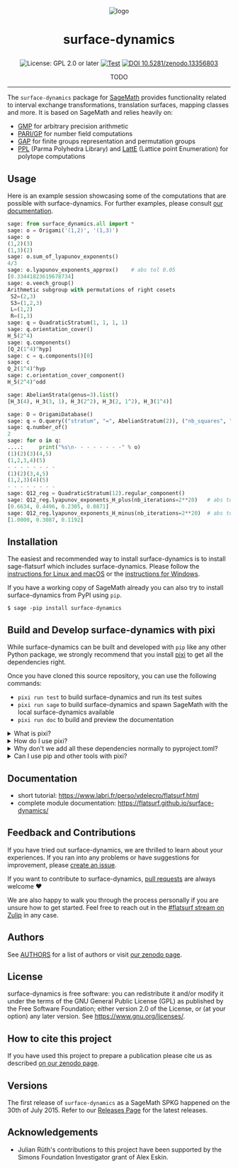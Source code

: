 <p align="center">
    <img alt="logo" src="https://user-images.githubusercontent.com/373765/255104540-451305f4-42e4-4c16-aee1-b38a0e6d41ad.svg">
</p>

<h1><p align="center">surface-dynamics</p></h1>

<p align="center">
  <img src="https://img.shields.io/badge/License-GPL_2.0_or_later-blue.svg" alt="License: GPL 2.0 or later">
  <a href="https://github.com/flatsurf/surface-dynamics/actions/workflows/test.yml"><img src="https://github.com/flatsurf/surface-dynamics/actions/workflows/test.yml/badge.svg" alt="Test"></a>
  <a href="https://doi.org/10.5281/zenodo.13356803"><img src="https://zenodo.org/badge/DOI/10.5281/zenodo.13356803.svg" alt="DOI 10.5281/zenodo.13356803"></a>
</p>

<p align="center">TODO</p>
<hr>

The ``surface-dynamics`` package for [SageMath](https://www.sagemath.org)
provides functionality related to interval exchange transformations,
translation surfaces, mapping classes and more. It is based on SageMath and
relies heavily on:

* [GMP](https://gmplib.org/) for arbitrary precision arithmetic
* [PARI/GP](https://pari.math.u-bordeaux.fr/) for number field computations
* [GAP](https://www.gap-system.org/) for finite groups representation and permutation groups
* [PPL](https://www.bugseng.com/ppl) (Parma Polyhedra Library) and
  [LattE](https://www.math.ucdavis.edu/~latte/) (Lattice point Enumeration) for
  polytope computations

## Usage

Here is an example session showcasing some of the computations that are
possible with surface-dynamics. For further examples, please consult [our
documentation](https://flatsurf.github.io/surface-dynamics/).

```python
sage: from surface_dynamics.all import *
sage: o = Origami('(1,2)', '(1,3)')
sage: o
(1,2)(3)
(1,3)(2)
sage: o.sum_of_lyapunov_exponents()
4/3
sage: o.lyapunov_exponents_approx()    # abs tol 0.05
[0.33441823619678734]
sage: o.veech_group()
Arithmetic subgroup with permutations of right cosets
 S2=(2,3)
 S3=(1,2,3)
 L=(1,2)
 R=(1,3)
sage: q = QuadraticStratum(1, 1, 1, 1)
sage: q.orientation_cover()
H_5(2^4)
sage: q.components()
[Q_2(1^4)^hyp]
sage: c = q.components()[0]
sage: c
Q_2(1^4)^hyp
sage: c.orientation_cover_component()
H_5(2^4)^odd

sage: AbelianStrata(genus=3).list()
[H_3(4), H_3(3, 1), H_3(2^2), H_3(2, 1^2), H_3(1^4)]

sage: O = OrigamiDatabase()
sage: q = O.query(("stratum", "=", AbelianStratum(2)), ("nb_squares", "=", 5))
sage: q.number_of()
2
sage: for o in q:
....:     print("%s\n- - - - - - - -" % o)
(1)(2)(3)(4,5)
(1,2,3,4)(5)
- - - - - - - -
(1)(2)(3,4,5)
(1,2,3)(4)(5)
- - - - - - - -
sage: Q12_reg = QuadraticStratum(12).regular_component()
sage: Q12_reg.lyapunov_exponents_H_plus(nb_iterations=2**20)   # abs tol 0.05
[0.6634, 0.4496, 0.2305, 0.0871]
sage: Q12_reg.lyapunov_exponents_H_minus(nb_iterations=2**20)  # abs tol 0.05
[1.0000, 0.3087, 0.1192]
```

## Installation

The easiest and recommended way to install surface-dynamics is to install
sage-flatsurf which includes surface-dynamics. Please follow the [instructions
for Linux and
macOS](https://flatsurf.github.io/sage-flatsurf/install.html#install-with-the-pixi-tarball)
or the [instructions for
Windows](https://flatsurf.github.io/sage-flatsurf/install.html#install-with-the-windows-installer).

If you have a working copy of SageMath already you can also try to install
surface-dynamics from PyPI using `pip`.

    $ sage -pip install surface-dynamics

## Build and Develop surface-dynamics with pixi

While surface-dynamics can be built and developed with `pip` like any other
Python package, we strongly recommend that you install [pixi](https://pixi.sh)
to get all the dependencies right.

Once you have cloned this source repository, you can use the following commands:

* `pixi run test` to build surface-dynamics and run its test suites
* `pixi run sage` to build surface-dynamics and spawn SageMath with the local surface-dynamics available
* `pixi run doc` to build and preview the documentation

<details>
<summary>What is pixi?</summary>

pixi is a tool for developers based on
[conda](https://en.wikipedia.org/wiki/Conda_(package_manager)) &
[conda-forge](https://conda-forge.org) so that we can all use the same
workflows in the same defined environments.

pixi allows us to ship a very opinionated setup to developers, namely a number
of opinionated scripts with corresponding tested (and opinionated)
dependencies.

This makes the whole development experience much more reliable and
reproducible, e.g., the CI on GitHub Pull Requests runs with the exact same
setup, so if something fails there, you can just run the CI command to
hopefully get exactly the same behavior locally.
</details>

<details>
<summary>How do I use pixi?</summary>

If you have not used pixi before, the most relevant pixi command is:

```sh
pixi run TASK
```

Run `pixi task list` to see the available tasks.

All tasks are defined in the `pyproject.toml` file and most are used somewhere in
our GitHub Continuous Integration setup, see .github/workflows/.
</details>

<details>
<summary>Why don't we add all these dependencies normally to pyproject.toml?</summary>

The dependency handling that Python provides when it comes to binary
dependencies is not very robust. At the moment, pixi/conda solve this problem
in a much better way.
</details>

<details>
<summary>Can I use pip and other tools with pixi?</summary>

More experienced developers may not want to use the provided tasks. You can
also just use the curated list of dependencies that pixi provides and drop into
a shell with these dependencies installed. For example, to run the doctests
directly, you could:

```sh
pixi shell -e dev
pip install -e .
sage -tp surface_dynamics
```
</details>

## Documentation

* short tutorial: https://www.labri.fr/perso/vdelecro/flatsurf.html
* complete module documentation: https://flatsurf.github.io/surface-dynamics/

## Feedback and Contributions

If you have tried out surface-dynamics, we are thrilled to learn about your
experiences. If you ran into any problems or have suggestions for improvement,
please [create an issue](https://github.com/flatsurf/surface-dynamics/issues).

If you want to contribute to surface-dynamics, [pull
requests](https://github.com/flatsurf/surface-dynamics/pulls) are always
welcome :heart:

We are also happy to walk you through the process personally if you are unsure
how to get started. Feel free to reach out in the [#flatsurf stream on
Zulip](https://sagemath.zulipchat.com/#narrow/channel/271193-flatsurf) in any
case.

## Authors

See [AUTHORS](./AUTHORS) for a list of authors or visit [our zenodo
page](https://zenodo.org/badge/latestdoi/347440823).

## License

surface-dynamics is free software: you can redistribute it and/or modify it
under the terms of the GNU General Public License (GPL) as published by the
Free Software Foundation; either version 2.0 of the License, or (at your
option) any later version. See https://www.gnu.org/licenses/.

## How to cite this project

If you have used this project to prepare a publication please cite us as
described [on our zenodo page](https://zenodo.org/badge/latestdoi/347440823).

## Versions

The first release of ``surface-dynamics`` as a SageMath SPKG happened on the
30th of July 2015. Refer to our [Releases
Page](https://github.com/flatsurf/surface-dynamics/releases) for the latest
releases.

## Acknowledgements

* Julian Rüth's contributions to this project have been supported by the Simons
  Foundation Investigator grant of Alex Eskin.
